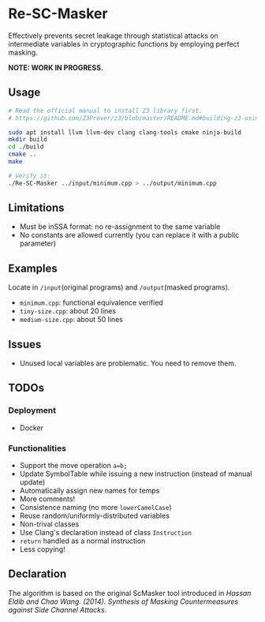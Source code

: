 # Re-SC-Masker

Effectively prevents secret leakage through statistical attacks on intermediate variables in cryptographic functions by employing perfect masking.

**NOTE: WORK IN PROGRESS.**

## Usage

```bash
# Read the official manual to install Z3 library first.
# https://github.com/Z3Prover/z3/blob/master/README.md#building-z3-using-cmake

sudo apt install llvm llvm-dev clang clang-tools cmake ninja-build
mkdir build
cd ./build
cmake ..
make

# Verify it:
./Re-SC-Masker ../input/minimum.cpp > ../output/minimum.cpp
```

## Limitations

- Must be inSSA format: no re-assignment to the same variable
- No constants are allowed currently (you can replace it with a public parameter)

## Examples

Locate in `/input`(original programs) and `/output`(masked programs).

- `minimum.cpp`: functional equivalence verified
- `tiny-size.cpp`: about 20 lines
- `medium-size.cpp`: about 50 lines

## Issues

- Unused local variables are problematic. You need to remove them.

## TODOs

### Deployment

- Docker

### Functionalities

- Support the move operation `a=b;`
- Update SymbolTable while issuing a new instruction (instead of manual update)
- Automatically assign new names for temps
- More comments!
- Consistence naming (no more `lowerCamelCase`)
- Reuse random/uniformly-distributed variables
- Non-trival classes
- Use Clang's declaration instead of class `Instruction`
- `return` handled as a normal instruction
- Less copying!

## Declaration

The algorithm is based on the original ScMasker tool introduced in *Hassan Eldib and Chao Wang. (2014). Synthesis of Masking Countermeasures against Side Channel Attacks*.